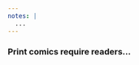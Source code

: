 ```yaml
---
notes: |
  ...
---
```


<div class="clearfix">
  <div class="block block--xtra-long block--full-height fs-small">
    <h3 class="fs-medium topish bubble tall fragment fade-up" >Print comics require readers...</h3>
    <ul class="mt-1">
    </ul>
  </div>
</div>

<!-- .slide: data-transition="fade-in" -->
